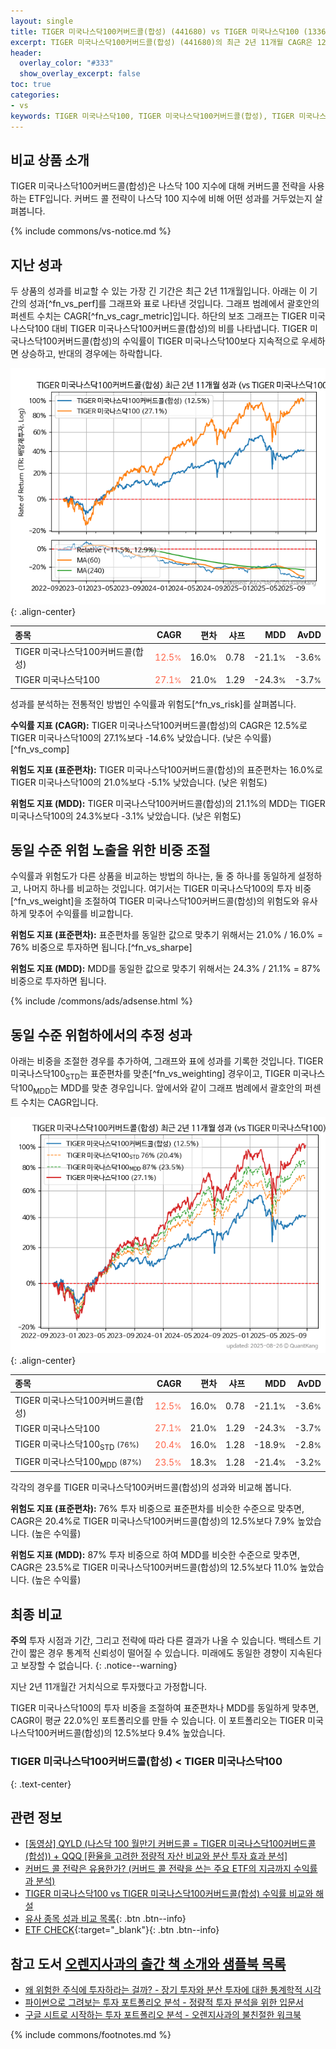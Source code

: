 ```yaml
---
layout: single
title: TIGER 미국나스닥100커버드콜(합성) (441680) vs TIGER 미국나스닥100 (133690)
excerpt: TIGER 미국나스닥100커버드콜(합성) (441680)의 최근 2년 11개월 CAGR은 12.5%로 TIGER 미국나스닥100 (133690)의 27.1%보다 -14.6% 낮았습니다.
header:
  overlay_color: "#333"
  show_overlay_excerpt: false
toc: true
categories:
- vs
keywords: TIGER 미국나스닥100, TIGER 미국나스닥100커버드콜(합성), TIGER 미국나스닥100커버드콜(합성) TIGER 미국나스닥100 비교, 441680, 133690, 441680 441680 비교
---
```


## 비교 상품 소개


TIGER 미국나스닥100커버드콜(합성)은 나스닥 100 지수에 대해 커버드콜 전략을 사용하는 ETF입니다. 커버드 콜 전략이 나스닥 100 지수에 비해 어떤 성과를 거두었는지 살펴봅니다.



{% include commons/vs-notice.md %}

## 지난 성과

두 상품의 성과를 비교할 수 있는 가장 긴 기간은 최근 2년 11개월입니다. 아래는 이 기간의 성과[^fn_vs_perf]를 그래프와 표로 나타낸 것입니다.
그래프 범례에서 괄호안의 퍼센트 수치는 CAGR[^fn_vs_cagr_metric]입니다.
하단의 보조 그래프는 TIGER 미국나스닥100 대비 TIGER 미국나스닥100커버드콜(합성)의 비를 나타냅니다.
TIGER 미국나스닥100커버드콜(합성)의 수익률이 TIGER 미국나스닥100보다 지속적으로 우세하면 상승하고, 반대의 경우에는 하락합니다.

![TIGER 미국나스닥100커버드콜(합성)](/vs/images/441680-vs-133690_dual.png){: .align-center}

| **종목** | **CAGR** | **편차** | **샤프** | **MDD** | **AvDD** |
| :------------ | ------: | -----------: | -------: | ------: | -------: |
| TIGER 미국나스닥100커버드콜(합성) | <span style="color: tomato">12.5<small>%</small></span> | 16.0<small>%</small> | 0.78 | -21.1<small>%</small> | -3.6<small>%</small> |
| TIGER 미국나스닥100 | <span style="color: tomato">27.1<small>%</small></span> | 21.0<small>%</small> | 1.29 | -24.3<small>%</small> | -3.7<small>%</small> |

<!-- more -->


성과를 분석하는 전통적인 방법인 수익률과 위험도[^fn_vs_risk]를 살펴봅니다.

**수익률 지표 (CAGR):** TIGER 미국나스닥100커버드콜(합성)의 CAGR은 12.5%로 TIGER 미국나스닥100의 27.1%보다 -14.6% 낮았습니다. (낮은 수익률)[^fn_vs_comp]

**위험도 지표 (표준편차):** TIGER 미국나스닥100커버드콜(합성)의 표준편차는 16.0%로 TIGER 미국나스닥100의 21.0%보다 -5.1% 낮았습니다. (낮은 위험도)

**위험도 지표 (MDD):** TIGER 미국나스닥100커버드콜(합성)의 21.1%의 MDD는 TIGER 미국나스닥100의 24.3%보다 -3.1% 낮았습니다. (낮은 위험도)



## 동일 수준 위험 노출을 위한 비중 조절

수익률과 위험도가 다른 상품을 비교하는 방법의 하나는, 둘 중 하나를 동일하게 설정하고, 나머지 하나를 비교하는 것입니다.
여기서는 TIGER 미국나스닥100의 투자 비중[^fn_vs_weight]을 조절하여 TIGER 미국나스닥100커버드콜(합성)의 위험도와 유사하게 맞추어 수익률를 비교합니다.

**위험도 지표 (표준편차):** 표준편차를 동일한 값으로 맞추기 위해서는 21.0% / 16.0% = 76% 비중으로 투자하면 됩니다.[^fn_vs_sharpe]

**위험도 지표 (MDD):** MDD를 동일한 값으로 맞추기 위해서는 24.3% / 21.1% = 87% 비중으로 투자하면 됩니다.


{% include /commons/ads/adsense.html %}



## 동일 수준 위험하에서의 추정 성과

아래는 비중을 조절한 경우를 추가하여, 그래프와 표에 성과를 기록한 것입니다.
TIGER 미국나스닥100<sub>STD</sub>는 표준편차를 맞춘[^fn_vs_weighting] 경우이고, TIGER 미국나스닥100<sub>MDD</sub>는 MDD를 맞춘 경우입니다.
앞에서와 같이 그래프 범례에서 괄호안의 퍼센트 수치는 CAGR입니다.


![TIGER 미국나스닥100커버드콜(합성)](/vs/images/441680-vs-133690.png){: .align-center}



| **종목** | **CAGR** | **편차** | **샤프** | **MDD** | **AvDD** |
| :------------ | ------: | -----------: | -------: | ------: | -------: |
| TIGER 미국나스닥100커버드콜(합성) | <span style="color: tomato">12.5<small>%</small></span> | 16.0<small>%</small> | 0.78 | -21.1<small>%</small> | -3.6<small>%</small> |
| TIGER 미국나스닥100 | <span style="color: tomato">27.1<small>%</small></span> | 21.0<small>%</small> | 1.29 | -24.3<small>%</small> | -3.7<small>%</small> |
| TIGER 미국나스닥100<sub>STD</sub> <small>(76%)</small> | <span style="color: tomato">20.4<small>%</small></span> | 16.0<small>%</small> | 1.28 | -18.9<small>%</small> | -2.8<small>%</small> |
| TIGER 미국나스닥100<sub>MDD</sub> <small>(87%)</small> | <span style="color: tomato">23.5<small>%</small></span> | 18.3<small>%</small> | 1.28 | -21.4<small>%</small> | -3.2<small>%</small> |



각각의 경우를 TIGER 미국나스닥100커버드콜(합성)의 성과와 비교해 봅니다.

**위험도 지표 (표준편차):** 76% 투자 비중으로 표준편차를 비슷한 수준으로 맞추면, CAGR은 20.4%로 TIGER 미국나스닥100커버드콜(합성)의 12.5%보다 7.9% 높았습니다. (높은 수익률)

**위험도 지표 (MDD):** 87% 투자 비중으로 하여 MDD를 비슷한 수준으로 맞추면, CAGR은 23.5%로 TIGER 미국나스닥100커버드콜(합성)의 12.5%보다 11.0% 높았습니다. (높은 수익률)




## 최종 비교

**주의** 투자 시점과 기간, 그리고 전략에 따라 다른 결과가 나올 수 있습니다. 백테스트 기간이 짧은 경우 통계적 신뢰성이 떨어질 수 있습니다. 미래에도 동일한 경향이 지속된다고 보장할 수 없습니다.
{: .notice--warning}

지난 2년 11개월간 거치식으로 투자했다고 가정합니다.

TIGER 미국나스닥100의 투자 비중을 조절하여 표준편차나 MDD를 동일하게 맞추면, CAGR이 평균 22.0%인 포트폴리오를 만들 수 있습니다.
이 포트폴리오는 TIGER 미국나스닥100커버드콜(합성)의 12.5%보다 9.4% 높았습니다.

### TIGER 미국나스닥100커버드콜(합성) &lt; TIGER 미국나스닥100
{: .text-center}


## 관련 정보

- [[동영상] QYLD (나스닥 100 월만기 커버드콜 = TIGER 미국나스닥100커버드콜(합성)) + QQQ [환율을 고려한 정량적 자산 비교와 분산 투자 효과 분석]](https://youtu.be/QPbmZsOUoaI)
- [커버드 콜 전략은 유용한가? (커버드 콜 전략을 쓰는 주요 ETF의 지금까지 수익률과 분석)](https://kongdori.tistory.com/155)
- [TIGER 미국나스닥100 vs TIGER 미국나스닥100커버드콜(합성) 수익률 비교와 해설](https://kongdori.tistory.com/147)
- [유사 종목 성과 비교 목록](/vs/){: .btn .btn--info}
- [ETF CHECK](https://www.etfcheck.co.kr/mobile/etpitem/133690/compare?compCode%5B%5D=441680){:target="_blank"}{: .btn .btn--info}


## 참고 도서 [오렌지사과의 출간 책 소개와 샘플북 목록](https://kongdori.tistory.com/691)

- [왜 위험한 주식에 투자하라는 걸까? - 장기 투자와 분산 투자에 대한 통계학적 시각](https://kongdori.tistory.com/421)
- [파이썬으로 그려보는 투자 포트폴리오 분석  - 정량적 투자 분석을 위한 입문서](https://kongdori.tistory.com/643)
- [구글 시트로 시작하는 투자 포트폴리오 분석 - 오렌지사과의 불친절한 워크북](https://kongdori.tistory.com/449)

{% include commons/footnotes.md %}